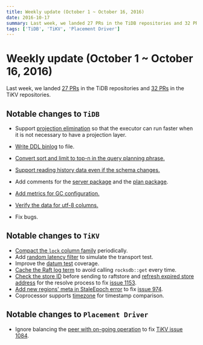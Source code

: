 ```yaml
---
title: Weekly update (October 1 ~ October 16, 2016)
date: 2016-10-17
summary: Last week, we landed 27 PRs in the TiDB repositories and 32 PRs in the TiKV repositories.
tags: ['TiDB', 'TiKV', 'Placement Driver']
---
```


# Weekly update (October 1 ~ October 16, 2016)

Last week, we landed [27 PRs](https://github.com/pingcap/tidb/pulls?utf8=%E2%9C%93&q=is%3Apr%20is%3Amerged%20merged%3A2016-10-01..2016-10-16) in the TiDB repositories and [32 PRs](https://github.com/search?utf8=%E2%9C%93&q=repo%3Apingcap%2Ftikv+repo%3Apingcap%2Fpd+is%3Apr+is%3Amerged+merged%3A2016-10-02..2016-10-16&type=Issues&ref=searchresults) in the TiKV repositories.

## Notable changes to `TiDB`

+ Support [projection elimination](https://github.com/pingcap/tidb/pull/1740) so that the executor can run faster when it is not necessary to have a projection layer.

+ [Write DDL binlog](https://github.com/pingcap/tidb/pull/1752) to file.

+ [Convert sort and limit to top-n in the query planning phrase.](https://github.com/pingcap/tidb/pull/1769)

+ [Support reading history data even if the schema changes. ](https://github.com/pingcap/tidb/pull/1790)

+ Add comments for the [server package](https://github.com/pingcap/tidb/pull/1798) and the [plan package](https://github.com/pingcap/tidb/pull/1804).

+ [Add metrics for GC configuration.](https://github.com/pingcap/tidb/pull/1814)

+ [Verify the data for utf-8 columns.](https://github.com/pingcap/tidb/pull/1818)

+ Fix bugs.

## Notable changes to `TiKV`

+ [Compact the `lock` column family](https://github.com/pingcap/tikv/pull/1125) periodically. 
+ Add [random latency filter](https://github.com/pingcap/tikv/pull/1120) to simulate the transport test. 
+ Improve the [datum test](https://github.com/pingcap/tikv/pull/1152) coverage.
+ [Cache the Raft log term](https://github.com/pingcap/tikv/pull/1154) to avoid calling `rocksdb::get` every time. 
+ [Check the store ID](https://github.com/pingcap/tikv/pull/1155) before sending to raftstore and [refresh expired store address](https://github.com/pingcap/tikv/pull/1156) for the resolve process to fix [issue 1153](https://github.com/pingcap/tikv/issues/1153).
+ [Add new regions' meta in StaleEpoch error](https://github.com/pingcap/tikv/pull/1160) to fix [issue 974](https://github.com/pingcap/tikv/issues/974).
+ Coprocessor supports [timezone](https://github.com/pingcap/tikv/pull/1166) for timestamp comparison.

## Notable changes to `Placement Driver`

+ Ignore balancing the [peer with on-going operation](https://github.com/pingcap/pd/pull/331) to fix [TiKV issue 1084](https://github.com/pingcap/tikv/issues/1084).
